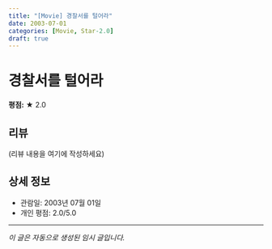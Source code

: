 ```yaml
---
title: "[Movie] 경찰서를 털어라"
date: 2003-07-01
categories: [Movie, Star-2.0]
draft: true
---
```


# 경찰서를 털어라

**평점:** ★ 2.0

## 리뷰

(리뷰 내용을 여기에 작성하세요)

## 상세 정보

- 관람일: 2003년 07월 01일
- 개인 평점: 2.0/5.0

---

*이 글은 자동으로 생성된 임시 글입니다.*
